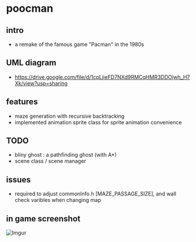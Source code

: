 # poocman

## intro
- a remake of the famous game "Pacman" in the 1980s

## UML diagram
- https://drive.google.com/file/d/1cpLjieFD7NXd9RMCqHMR3DDOjwh_H7Xk/view?usp=sharing


## features
- maze generation with recursive backtracking
- implemented animation sprite class for sprite animation convenience

## TODO
- bliny ghost : a pathfinding ghost (with A*)
- scene class / scene manager

## issues
- required to adjust commonInfo.h [MAZE_PASSAGE_SIZE], and wall check varibles when changing map

## in game screenshot
![Imgur](https://i.imgur.com/j8ULgYY.png)
